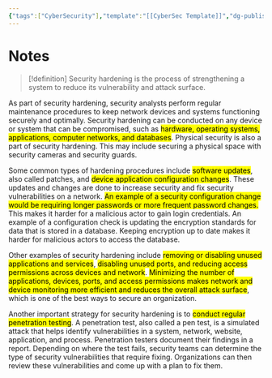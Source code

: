 ```yaml
---
{"tags":["CyberSecurity"],"template":"[[CyberSec Template]]","dg-publish":true,"permalink":"/600-coding/security/notes/cybersec-security-hardening/","dgPassFrontmatter":true}
---
```


# Notes
> [!definition] 
> Security hardening is the process of strengthening a system to reduce its vulnerability and attack surface.

As part of security hardening, security analysts perform regular maintenance procedures to keep network devices and systems functioning securely and optimally. Security hardening can be conducted on any device or system that can be compromised, such as <mark class="hltr-yellow">hardware, operating systems, applications, computer networks, and databases</mark>. Physical security is also a part of security hardening. This may include securing a physical space with security cameras and security guards.

Some common types of hardening procedures include <mark class="hltr-yellow">software updates</mark>, also called patches, and <mark class="hltr-yellow">device application configuration changes</mark>. These updates and changes are done to increase security and fix security vulnerabilities on a network. <mark class="hltr-orange">An example of a security configuration change would be requiring longer passwords or more frequent password changes.</mark> This makes it harder for a malicious actor to gain login credentials. An example of a configuration check is updating the encryption standards for data that is stored in a database. Keeping encryption up to date makes it harder for malicious actors to access the database.

Other examples of security hardening include <mark class="hltr-yellow">removing or disabling unused applications and services</mark>, <mark class="hltr-yellow">disabling unused ports, and reducing access permissions across devices and network</mark>. <mark class="hltr-blue">Minimizing the number of applications, devices, ports, and access permissions makes network and device monitoring more efficient and reduces the overall attack surface</mark>, which is one of the best ways to secure an organization.

Another important strategy for security hardening is to <mark class="hltr-yellow">conduct regular penetration testing</mark>. A penetration test, also called a pen test, is a simulated attack that helps identify vulnerabilities in a system, network, website, application, and process. Penetration testers document their findings in a report. Depending on where the test fails, security teams can determine the type of security vulnerabilities that require fixing. Organizations can then review these vulnerabilities and come up with a plan to fix them.